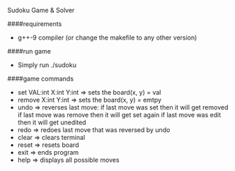 Sudoku Game & Solver

####requirements

* g++-9 compiler (or change the makefile to any other version)


####run game

* Simply run ./sudoku


####game commands

* set VAL:int X:int Y:int => sets the board(x, y) = val
* remove X:int Y:int => sets the board(x, y) = emtpy
* undo => reverses last move:
	if last move was set then it will get removed
	if last move was remove then it will get set again
	if last move was edit then it will get unedited
* redo => redoes last move that was reversed by undo
* clear => clears terminal
* reset => resets board
* exit => ends program
* help => displays all possible moves


